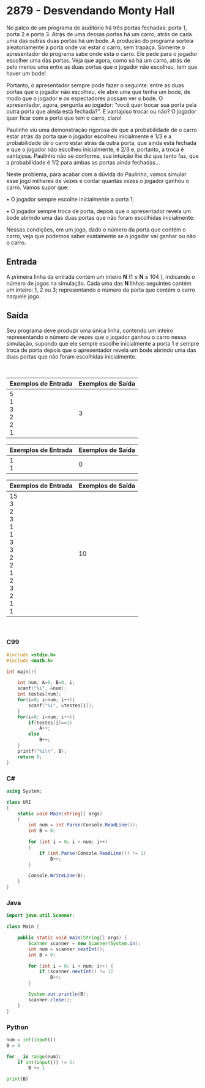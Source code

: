 # 2879 - Desvendando Monty Hall

No palco de um programa de auditório há três portas fechadas: porta 1, porta 2 e porta 3. Atrás de uma dessas portas há um carro, atrás de cada uma das outras duas portas há um bode. A produção do programa sorteia aleatoriamente a porta onde vai estar o carro, sem trapaça. Somente o apresentador do programa sabe onde está o carro. Ele pede para o jogador escolher uma das portas. Veja que agora, como só há um carro, atrás de pelo menos uma entre as duas portas que o jogador não escolheu, tem que haver um bode!

Portanto, o apresentador sempre pode fazer o seguinte: entre as duas portas que o jogador não escolheu, ele abre uma que tenha um bode, de modo que o jogador e os espectadores possam ver o bode. O apresentador, agora, pergunta ao jogador: “você quer trocar sua porta pela outra porta que ainda está fechada?”. E vantajoso trocar ou não? O jogador quer ficar com a porta que tem o carro, claro!

Paulinho viu uma demonstração rigorosa de que a probabilidade de o carro estar atrás da porta que o jogador escolheu inicialmente é 1/3 e a probabilidade de o carro estar atrás da outra porta, que ainda está fechada e que o jogador não escolheu inicialmente, é 2/3 e, portanto, a troca é vantajosa. Paulinho não se conforma, sua intuição lhe diz que tanto faz, que a probabilidade é 1/2 para ambas as portas ainda fechadas...

Neste problema, para acabar com a dúvida do Paulinho, vamos simular esse jogo milhares de vezes e contar quantas vezes o jogador ganhou o carro. Vamos supor que:

• O jogador sempre escolhe inicialmente a porta 1;

• O jogador sempre troca de porta, depois que o apresentador revela um bode abrindo uma das duas portas que não foram escolhidas inicialmente.

Nessas condições, em um jogo, dado o número da porta que contém o carro, veja que podemos saber exatamente se o jogador vai ganhar ou não o carro.

## Entrada

A primeira linha da entrada contém um inteiro **N** (1 ≤ **N** ≤ 104 ), indicando o número de jogos na simulação. Cada uma das **N** linhas seguintes contém um inteiro: 1, 2 ou 3; representando o número da porta que contém o carro naquele jogo.

## Saída

Seu programa deve produzir uma única linha, contendo um inteiro representando o número de vezes que o jogador ganhou o carro nessa simulação, supondo que ele sempre escolhe inicialmente a porta 1 e sempre troca de porta depois que o apresentador revela um bode abrindo uma das duas portas que não foram escolhidas inicialmente.

&nbsp;

| Exemplos de Entrada                       | Exemplos de Saída |
| ----------------------------------------- | ----------------- |
| 5 <br/> 1 <br/> 3 <br/> 2 <br/> 2 <br/> 1 | 3                 |

| Exemplos de Entrada | Exemplos de Saída |
| ------------------- | ----------------- |
| 1 <br/> 1           | 0                 |

| Exemplos de Entrada                                                                                                        | Exemplos de Saída |
| -------------------------------------------------------------------------------------------------------------------------- | ----------------- |
| 15 <br/> 3 <br/> 2 <br/> 3 <br/> 1 <br/> 1 <br/> 3 <br/> 3 <br/> 2 <br/> 2 <br/> 1 <br/> 2 <br/> 3 <br/> 2 <br/> 1 <br/> 1 | 10                |

&nbsp;

### C99

```c
#include <stdio.h>
#include <math.h>

int main(){

    int num, A=0, B=0, i;
    scanf("%i", &num);
    int testes[num];
    for(i=0; i<num; i++){
        scanf("%i", &testes[i]);
    }
    for(i=0; i<num; i++){
        if(testes[i]==1)
            A++;
        else
            B++;
    }
    printf("%i\n", B);
    return 0;
}
```

### C#

```cs
using System;

class URI
{
    static void Main(string[] args)
    {
        int num = int.Parse(Console.ReadLine());
        int B = 0;

        for (int i = 0; i < num; i++)
        {
            if (int.Parse(Console.ReadLine()) != 1)
                B++;
        }

        Console.WriteLine(B);
    }
}
```

### Java

```java
import java.util.Scanner;

class Main {

    public static void main(String[] args) {
        Scanner scanner = new Scanner(System.in);
        int num = scanner.nextInt();
        int B = 0;

        for (int i = 0; i < num; i++) {
            if (scanner.nextInt() != 1)
                B++;
        }

        System.out.println(B);
        scanner.close();
    }
}
```

### Python

```python
num = int(input())
B = 0

for _ in range(num):
    if int(input()) != 1:
        B += 1

print(B)
```
